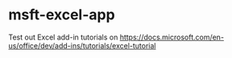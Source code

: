 # msft-excel-app

Test out Excel add-in tutorials on https://docs.microsoft.com/en-us/office/dev/add-ins/tutorials/excel-tutorial
